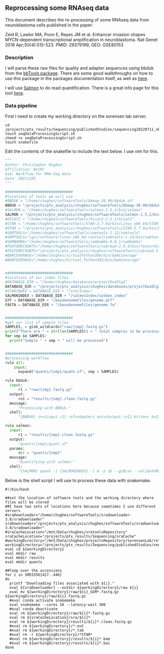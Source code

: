## Reprocessing some RNAseq data

This document describes the re-processing of some RNAseq data from neuroblastoma cells published in the paper:

Zeid R, Lawlor MA, Poon E, Reyes JM et al. Enhancer invasion shapes MYCN-dependent transcriptional amplification in neuroblastoma. Nat Genet 2018 Apr;50(4):515-523. PMID: 29379199, GEO: GSE80153

### Description

I will parse these raw files for quality and adapter sequences using bbduk from the [bbTools package](https://sourceforge.net/projects/bbmap/). There are some good walkthroughs on how to use this package in the packages documentation itself, as well as [here](https://jgi.doe.gov/data-and-tools/bbtools/bb-tools-user-guide/).

I will use [Salmon](https://github.com/COMBINE-lab/salmon) to do read quantification. There is a great info page for this tool [here](https://salmon.readthedocs.io/en/latest/).

### Data pipeline

First I need to create my working directory on the sorensen lab server.

```shell
cd /projects/ptx_results/Sequencing/publishedStudies/sequencing20220711_nbCellLineMycNPmid29379199
touch seqDataProcessingScript.sh
chmod +x seqDataProcessingScript.sh
touch snakefile
```

Edit the contents of the snakefile to include the text below. I use vim for this.

```python
"""
Author: Christopher Hughes
Affiliation: BCCRC
Aim: Workflow for RNA-Seq data
Date: 20211105
"""

###############################
#locations of tools we will use
#BBDUK = "/home/chughes/softwareTools/bbmap-38.90/bbduk.sh"
BBDUK = "/projects/ptx_analysis/chughes/softwareTools/bbmap-38.90/bbduk.sh"
#SALMON = "/home/chughes/softwareTools/salmon-1.5.2/bin/salmon"
SALMON = "/projects/ptx_analysis/chughes/softwareTools/salmon-1.5.2/bin/salmon"
#HISAT2 = "/home/chughes/softwareTools/hisat2-2.2.1/hisat2"
#STAR = "/home/chughes/softwareTools/STAR-2.7.9a/bin/Linux_x86_64/STAR"
#STAR = "/projects/ptx_analysis/chughes/softwareTools/STAR-2.7.9a/bin/Linux_x86_64/STAR"
#SAMTOOLS="/home/chughes/softwareTools/samtools-1.12/samtools"
#SAMTOOLS="/gsc/software/linux-x86_64-centos7/samtools-1.14/bin/samtools"
#SAMBAMBA="/home/chughes/softwareTools/sambamba-0.8.1/sambamba"
#FEATURECOUNTS="/home/chughes/softwareTools/subread-2.0.3/bin/featureCounts"
#FEATURECOUNTS="/projects/ptx_analysis/chughes/softwareTools/subread-2.0.3/bin/featureCounts"
#BAMCOVERAGE="/home/chughes/virtualPython368/bin/bamCoverage"
#BAMCOVERAGE="/home/chughes/Virtual_Python383/bin/bamCoverage"


###############################
#locations of our index files
#DATABASE_DIR = "/home/chughes/databases/projectEwsDlg2"
DATABASE_DIR = "/projects/ptx_analysis/chughes/databases/projectEwsDlg2"
#STARINDEX = DATABASE_DIR + "/starIndex"
SALMONINDEX = DATABASE_DIR + "/salmonIndex/salmon_index"
GTF = DATABASE_DIR + "/baseGenomeFiles/genome.gtf"
FASTA = DATABASE_DIR + "/baseGenomeFiles/genome.fa"


###############################
#get our list of sample files
SAMPLES, = glob_wildcards("raw/{smp}.fastq.gz")
print("There are " + str(len(SAMPLES)) + " total samples to be processed.")
for smp in SAMPLES:
  print("Sample " + smp + " will be processed")


###############################
#processing workflow
rule all:
    input:
      expand("quants/{smp}/quant.sf", smp = SAMPLES)

rule bbduk:
  input:
      r1 = "raw/{smp}.fastq.gz"
  output:
      ro1 = "results/{smp}.clean.fastq.gz"
  message:
      "Processing with BBDuk."
  shell:
      "{BBDUK} in={input.r1} ref=adapters out={output.ro1} ktrim=r k=23 mink=11 hdist=1"

rule salmon:
  input:
      r1 = "results/{smp}.clean.fastq.gz"
  output:
      "quants/{smp}/quant.sf"
  params:
      dir = "quants/{smp}"
  message:
      "Quantifying with salmon."
  shell:
      "{SALMON} quant -i {SALMONINDEX} -l A -p 16 --gcBias --validateMappings -o {params.dir} -r {input.r1}"
```

Below is the shell script I will use to process these data with snakemake.

```shell
#!/bin/bash

##set the location of software tools and the working directory where files will be stored
##I have two sets of locations here because sometimes I use different servers
#sraDownloader="/home/chughes/softwareTools/sradownloader-3.8/sradownloader"
sraDownloader="/projects/ptx_analysis/chughes/softwareTools/sradownloader-3.8/sradownloader"
#sraCacheLocation="/mnt/Data/chughes/sratoolsRepository"
sraCacheLocation="/projects/ptx_results/Sequencing/sraCache"
#workingDirectory="/mnt/Data/chughes/projectsRepository/sorensenLab/relatedToHaifeng/sequencing20220628_nbCellLineRnaSeq"
workingDirectory="/projects/ptx_results/Sequencing/publishedStudies/sequencing20220711_nbCellLineMycNPmid29379199"
eval cd ${workingDirectory}
eval mkdir raw
eval mkdir results
eval mkdir quants

##loop over the accessions
for i in SRR3356{427..446} 
do
  printf "Downloading files associated with ${i}."
  eval ${sraDownloader} --outdir ${workingDirectory}/raw ${i}
  eval mv ${workingDirectory}/raw/${i}_GSM*.fastq.gz ${workingDirectory}/raw/${i}.fastq.gz
  #eval conda activate snakemake
  eval snakemake --cores 16 --latency-wait 300
  #eval conda deactivate
  eval rm ${workingDirectory}/raw/${i}*.fastq.gz
  eval rm ${sraCacheLocation}/sra/${i}*
  eval rm ${workingDirectory}/results/${i}*.clean.fastq.gz
  #eval rm ${workingDirectory}/*.out
  #eval rm ${workingDirectory}/*.tab
  #eval rm -r ${workingDirectory}/*STAR*
  #eval rm ${workingDirectory}/results/${i}*.bam
  #eval rm ${workingDirectory}/results/${i}*.bai
done
```